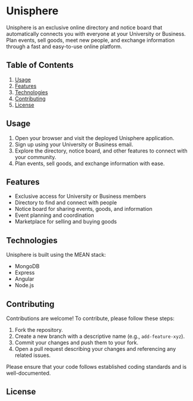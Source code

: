 # Unisphere

Unisphere is an exclusive online directory and notice board that automatically connects you with everyone at your University or Business. Plan events, sell goods, meet new people, and exchange information through a fast and easy-to-use online platform.

## Table of Contents

1. [Usage](#usage)
2. [Features](#features)
3. [Technologies](#technologies)
4. [Contributing](#contributing)
5. [License](#license)

## Usage

1. Open your browser and visit the deployed Unisphere application.
2. Sign up using your University or Business email.
3. Explore the directory, notice board, and other features to connect with your community.
4. Plan events, sell goods, and exchange information with ease.

## Features

- Exclusive access for University or Business members
- Directory to find and connect with people
- Notice board for sharing events, goods, and information
- Event planning and coordination
- Marketplace for selling and buying goods

## Technologies

Unisphere is built using the MEAN stack:

- MongoDB
- Express
- Angular
- Node.js

## Contributing

Contributions are welcome! To contribute, please follow these steps:

1. Fork the repository.
2. Create a new branch with a descriptive name (e.g., `add-feature-xyz`).
3. Commit your changes and push them to your fork.
4. Open a pull request describing your changes and referencing any related issues.

Please ensure that your code follows established coding standards and is well-documented.

## License

